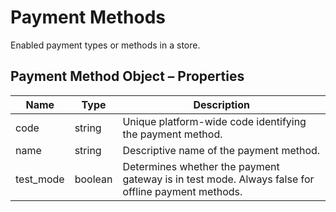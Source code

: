 # Payment Methods

Enabled payment types or methods in a store.

## Payment Method Object – Properties

| Name | Type | Description |
| --- | --- | --- |
| code | string | Unique platform-wide code identifying the payment method. |
| name | string | Descriptive name of the payment method. |
| test_mode | boolean | Determines whether the payment gateway is in test mode. Always false for offline payment methods. |
